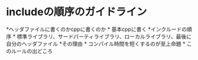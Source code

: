 # includeの順序のガイドライン

*ヘッダファイルに書くのかcppに書くのか
    * 基本cppに書く
*インクルードの順序
    * 標準ライブラリ、サードパーティライブラリ、ローカルライブラリ、最後に自分のヘッダファイル
*その理由
    * コンパイル時間を短くするのが至上命題
    * このルールの出どころ

